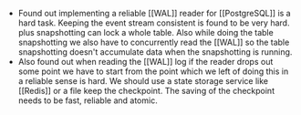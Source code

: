 - Found out implementing a reliable [[WAL]] reader for [[PostgreSQL]] is a hard task. Keeping the event stream consistent is found to be very hard. plus snapshotting can lock a whole table. Also while doing the table snapshotting we also have to concurrently read the [[WAL]] so the table snapshotting doesn't accumulate data when the snapshotting is running.
- Also found out when reading the [[WAL]] log if the reader drops out some point we have to start from the point which we left of doing this in a reliable sense is hard. We should use a state storage service like [[Redis]] or a file keep the checkpoint. The saving of the checkpoint needs to be fast, reliable and atomic.